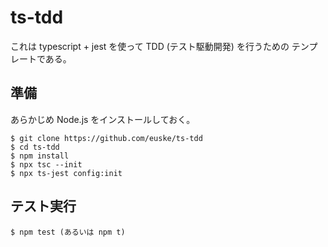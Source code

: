 # ts-tdd

これは typescript + jest を使って TDD (テスト駆動開発) を行うための
テンプレートである。

## 準備

あらかじめ Node.js をインストールしておく。

    $ git clone https://github.com/euske/ts-tdd
    $ cd ts-tdd
    $ npm install
    $ npx tsc --init 
    $ npx ts-jest config:init

## テスト実行

    $ npm test (あるいは npm t)

